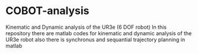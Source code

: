 # COBOT-analysis
Kinematic and Dynamic analysis of the UR3e (6 DOF robot)
In this repository there are matlab codes for kinematic and dynamic analysis of the UR3e robot 
also there is synchronus and sequantial trajectory planning in matlab
